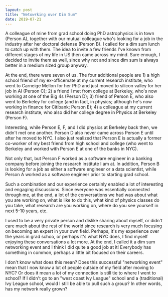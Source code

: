 ```yaml
---
layout: post
title: "Netowrking over Dim Sum"
date: 2019-07-21
---
```


A colleague of mine from grad school doing PhD astrophysics is in town (Person A), together with our mutual colleague who's looking for a job in the industry after her doctoral defense (Person B). I called for a dim sum lunch to catch up with them. The idea to invite a few friends I've known from different stages of my life in US then came across my mind. Sure enough, I decided to invite them as well, since why not and since dim sum is always better in a medium sized group anyway. 

At the end, there were seven of us. The four additional people are 1) a high school friend of my ex-officemate at my current research institute, who went to Carneige Mellon for her PhD and just moved to silicon valley for her job in AI (Person C); 2) a friend I met from college at Berkeley, who's now working at one of the Big 4s (Person D); 3) friend of Person E, who also went to Berkeley for college (and in fact, in physics; although he's now working in finance for Citibank; Person E); 4) a colleague at my current research institute, who also did her college degree in Physics at Berkeley (Person F).

Interesting, while Person E, F, and I did physics at Berkeley back then, we didn't met one another. Person D also never came across Person E until after he moved to NYC. I also just realized that Person E is actually a former co-worker of my best friend from high school and college (who went to Berkeley and worked with Person E at one of the banks in NYC). 

Not only that, but Person F worked as a software engineer in a banking company before joining the research institute I am at. In addition, Person B is looking for a job as either a software engineer or a data scientist, while Person A worked as a software engineer prior to starting grad school. 

Such a combination and our experience certainly enabled a lot of interesting and engaging discussions. Since everyone was essentially connected through me, at the end, a lot of the conversations we had was about what you are working on, what is like to do this, what kind of physics classes do you take, what research are you working on, where do you see yourself in next 5-10 years, etc. 

I used to be a very private person and dislike sharing about myself, or didn't care much about the rest of the world since research is very much focusing on becoming an expert in your own field. Perhaps, it's my experience over the years in grad schoo, or perhaps it's what NYC does, I find myself enjoying these conversations a lot more. At the end, I called it a dim sum networking event and I think I did quite a good job at it! Everybody has something in common, perhaps a little bit focused on their careers. 

I don't know what does this mean? Does this successful "networking event" mean that I now know a lot of people outside of my field after moving to NYC? Or does it mean a lot of my connection is still tie to where I went to school? If I didn't go to an "west coast Ivy League" school and a (traditional) Ivy League school, would I still be able to pull such a group? In other words, has my network really grown? 